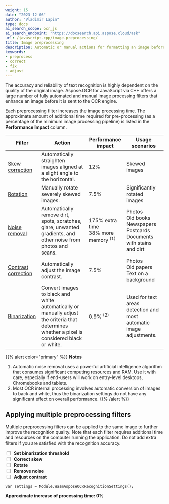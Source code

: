 ```yaml
---
weight: 15
date: "2023-12-06"
author: "Vladimir Lapin"
type: docs
ai_search_scope: ocr_js
ai_search_endpoint: "https://docsearch.api.aspose.cloud/ask"
url: /javascript-cpp/image-preprocessing/
title: Image preprocessing
description: Automatic or manual actions for formatting an image before sending it for recognition.
keywords:
- preprocess
- correct
- fix
- adjust
---
```


<style>
	#filters-chain > div {
		display: flex;
		align-items: center;
	}

	#filters-chain > div > label {
		margin: 0 0 0 7px;
		font-weight: 700;
	}

	.hidden {
		display: none !important;
	}
</style>

The accuracy and reliability of text recognition is highly dependent on the quality of the original image. Aspose.OCR for JavaScript via C++ offers a large number of fully automated and manual image processing filters that enhance an image before it is sent to the OCR engine.

Each preprocessing filter increases the image processing time. The approximate amount of additional time required for pre-processing (as a percentage of the minimum image processing pipeline) is listed in the **Performance Impact** column.

Filter | Action | Performance impact | Usage scenarios
------ | ------ | ------------------ | ---------------
[Skew correction](/ocr/javascript-cpp/deskew/#automatic-skew-correction) | Automatically straighten images aligned at a slight angle to the horizontal. | 12% | Skewed images
[Rotation](/ocr/javascript-cpp/deskew/#manual-skew-correction) | Manually rotate severely skewed images. | 7.5% | Significantly rotated images
[Noise removal](/ocr/javascript-cpp/denoise/) | Automatically remove dirt, spots, scratches, glare, unwanted gradients, and other noise from photos and scans. | 175% extra time<br />38% more memory&nbsp;<sup>(1)</sup> | Photos<br />Old books<br />Newspapers<br />Postcards<br />Documents with stains and dirt
[Contrast correction](/ocr/javascript-cpp/contrast/) | Automatically adjust the image contrast. | 7.5% | Photos<br />Old papers<br />Text on a background
[Binarization](/ocr/javascript-cpp/binarization/) | Convert images to black and white automatically or manually adjust the criteria that determines whether a pixel is considered black or white. | 0.9%&nbsp;<sup>(2)</sup> | Used for text areas detection and most automatic image adjustments.


{{% alert color="primary" %}}
**Notes**

1. Automatic noise removal uses a powerful artificial intelligence algorithm that consumes significant computing resources and RAM. Use it with care, especially if end-users will work on entry-level desktops, Chromebooks and tablets.
2. Most OCR internal processing involves automatic conversion of images to back and white, thus the binarization settings do not have any significant effect on overall performance.
{{% /alert %}}

## Applying multiple preprocessing filters

Multiple preprocessing filters can be applied to the same image to further improve the recognition quality. Note that each filter requires additional time and resources on the computer running the application. Do not add extra filters if you are satisfied with the recognition accuracy.

<div id="filters-chain">
	<div>
		<input type="checkbox" id="threshold" impact="0.9" />
		<label for="threshold">Set binarization threshold</label>
	</div>
	<div>
		<input type="checkbox" id="deskew" impact="12" />
		<label for="deskew">Correct skew</label>
	</div>
	<div>
		<input type="checkbox" id="rotate" impact="7.5" />
		<label for="rotate">Rotate</label>
	</div>
	<div>
		<input type="checkbox" id="denoise" impact="175" />
		<label for="denoise">Remove noise</label>
	</div>
	<div>
		<input type="checkbox" id="contrast" impact="7.5" />
		<label for="contrast">Adjust contrast</label>
	</div>
</div>

<div class="highlight"><pre tabindex="0" class="chroma"><code class="language-javascript hljs" data-lang="javascript"><span class="line"><span class="cl"><span class="kd"><span class="hljs-keyword">var</span></span> <span class="nx">settings</span> <span class="o">=</span> <span class="nx">Module</span><span class="p">.</span><span class="nx">WasmAsposeOCRRecognitionSettings</span><span class="p">();</span>
</span></span><span class="line hidden" id="threshold-code"><span class="cl"><span class="nx">settings</span><span class="p">.</span><span class="nx">threshold_value</span> <span class="o">=</span> <span class="p">{</span><span class="nx">THRESHOLD</span><span class="p">};</span>
</span></span><span class="line hidden" id="deskew-code"><span class="cl"><span class="nx">settings</span><span class="p">.</span><span class="nx">correct_skew</span> <span class="o">=</span> <span class="kc"><span class="hljs-literal">true</span></span><span class="p">;</span>
</span></span><span class="line hidden" id="rotate-code"><span class="cl"><span class="nx">settings</span><span class="p">.</span><span class="nx">skew</span> <span class="o">=</span> <span class="p">{</span><span class="nx">ANGLE</span><span class="p">};</span>
</span></span><span class="line hidden" id="denoise-code"><span class="cl"><span class="nx">settings</span><span class="p">.</span><span class="nx">auto_denoising</span> <span class="o">=</span> <span class="kc"><span class="hljs-literal">true</span></span><span class="p">;</span>
</span></span><span class="line hidden" id="contrast-code"><span class="cl"><span class="nx">settings</span><span class="p">.</span><span class="nx">auto_contrast</span> <span class="o">=</span> <span class="kc"><span class="hljs-literal">true</span></span><span class="p">;</span>
</span></span></code></pre></div>

**Approximate increase of processing time: <span id="impact-time">0</span>%**

<script>
window.addEventListener("load", function(){
	$("#filters-chain input").change(applyFilter);
});

function applyFilter()
{
	let status = $(this).prop("checked");
	switch($(this).attr("id"))
	{
		case "threshold":
			if(status) $("#threshold-code").removeClass("hidden");
			else $("#threshold-code").addClass("hidden");
			break;
		case "deskew":
			if(status) $("#deskew-code").removeClass("hidden");
			else $("#deskew-code").addClass("hidden");
			if(status)
			{
				$("#rotate").prop("checked", false);
				$("#rotate-code").addClass("hidden");
			}
			break;
		case "rotate":
			if(status) $("#rotate-code").removeClass("hidden");
			else $("#rotate-code").addClass("hidden");
			if(status)
			{
				$("#deskew").prop("checked", false);
				$("#deskew-code").addClass("hidden");
			}
			break;
		case "denoise":
			if(status) $("#denoise-code").removeClass("hidden");
			else $("#denoise-code").addClass("hidden");
			break;
		case "contrast":
			if(status) $("#contrast-code").removeClass("hidden");
			else $("#contrast-code").addClass("hidden");
			break;
		case "scale":
			if(status) $("#scale-code").removeClass("hidden");
			else $("#scale-code").addClass("hidden");
			if(status)
			{
				$("#resize").prop("checked", false);
				$("#resize-code").addClass("hidden");
			}
			break;
		case "resize":
			if(status) $("#resize-code").removeClass("hidden");
			else $("#resize-code").addClass("hidden");
			if(status)
			{
				$("#scale").prop("checked", false);
				$("#scale-code").addClass("hidden");
			}
			break;
		case "grayscale":
			if(status) $("#grayscale-code").removeClass("hidden");
			else $("#grayscale-code").addClass("hidden");
			break;
		case "invert":
			if(status) $("#invert-code").removeClass("hidden");
			else $("#invert-code").addClass("hidden");
			break;
		case "dilate":
			if(status) $("#dilate-code").removeClass("hidden");
			else $("#dilate-code").addClass("hidden");
			break;
		case "median":
			if(status) $("#median-code").removeClass("hidden");
			else $("#median-code").addClass("hidden");
			if(status)
			{
				$("#grayscale").prop("checked", false);
				$("#grayscale-code").addClass("hidden");
			}
			break;
		default:
			break;
	}
	let total=0;
	$("#filters-chain input").each(function(){
		let box = $(this);
		if(box.prop("checked")) total += parseFloat(box.attr("impact"));
	});
	$("#impact-time").text(total);
}
</script>
